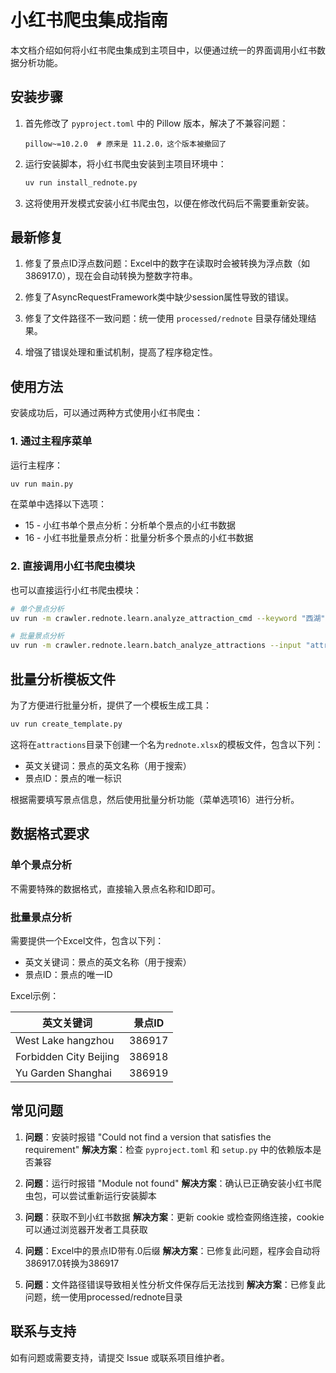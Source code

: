 # 小红书爬虫集成指南

本文档介绍如何将小红书爬虫集成到主项目中，以便通过统一的界面调用小红书数据分析功能。

## 安装步骤

1. 首先修改了 `pyproject.toml` 中的 Pillow 版本，解决了不兼容问题：
   ```
   pillow~=10.2.0  # 原来是 11.2.0，这个版本被撤回了
   ```

2. 运行安装脚本，将小红书爬虫安装到主项目环境中：
   ```bash
   uv run install_rednote.py
   ```

3. 这将使用开发模式安装小红书爬虫包，以便在修改代码后不需要重新安装。

## 最新修复

1. 修复了景点ID浮点数问题：Excel中的数字在读取时会被转换为浮点数（如386917.0），现在会自动转换为整数字符串。

2. 修复了AsyncRequestFramework类中缺少session属性导致的错误。

3. 修复了文件路径不一致问题：统一使用 `processed/rednote` 目录存储处理结果。

4. 增强了错误处理和重试机制，提高了程序稳定性。

## 使用方法

安装成功后，可以通过两种方式使用小红书爬虫：

### 1. 通过主程序菜单

运行主程序：
```bash
uv run main.py
```

在菜单中选择以下选项：
- 15 - 小红书单个景点分析：分析单个景点的小红书数据
- 16 - 小红书批量景点分析：批量分析多个景点的小红书数据

### 2. 直接调用小红书爬虫模块

也可以直接运行小红书爬虫模块：

```bash
# 单个景点分析
uv run -m crawler.rednote.learn.analyze_attraction_cmd --keyword "西湖" --spot_id "1001"

# 批量景点分析
uv run -m crawler.rednote.learn.batch_analyze_attractions --input "attractions/rednote.xlsx"
```

## 批量分析模板文件

为了方便进行批量分析，提供了一个模板生成工具：

```bash
uv run create_template.py
```

这将在`attractions`目录下创建一个名为`rednote.xlsx`的模板文件，包含以下列：
- 英文关键词：景点的英文名称（用于搜索）
- 景点ID：景点的唯一标识

根据需要填写景点信息，然后使用批量分析功能（菜单选项16）进行分析。

## 数据格式要求

### 单个景点分析

不需要特殊的数据格式，直接输入景点名称和ID即可。

### 批量景点分析

需要提供一个Excel文件，包含以下列：
- 英文关键词：景点的英文名称（用于搜索）
- 景点ID：景点的唯一ID

Excel示例：

| 英文关键词 | 景点ID |
|---------|-------|
| West Lake hangzhou | 386917 |
| Forbidden City Beijing | 386918 |
| Yu Garden Shanghai | 386919 |

## 常见问题

1. **问题**：安装时报错 "Could not find a version that satisfies the requirement"
   **解决方案**：检查 `pyproject.toml` 和 `setup.py` 中的依赖版本是否兼容

2. **问题**：运行时报错 "Module not found"
   **解决方案**：确认已正确安装小红书爬虫包，可以尝试重新运行安装脚本

3. **问题**：获取不到小红书数据
   **解决方案**：更新 cookie 或检查网络连接，cookie 可以通过浏览器开发者工具获取

4. **问题**：Excel中的景点ID带有.0后缀
   **解决方案**：已修复此问题，程序会自动将386917.0转换为386917

5. **问题**：文件路径错误导致相关性分析文件保存后无法找到
   **解决方案**：已修复此问题，统一使用processed/rednote目录

## 联系与支持

如有问题或需要支持，请提交 Issue 或联系项目维护者。 